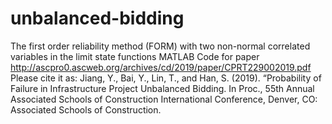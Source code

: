 # unbalanced-bidding
The first order reliability method (FORM) with two non-normal correlated variables in the limit state functions
MATLAB Code for paper http://ascpro0.ascweb.org/archives/cd/2019/paper/CPRT229002019.pdf
Please cite it as:
Jiang, Y., Bai, Y., Lin, T., and Han, S. (2019). “Probability of Failure in Infrastructure Project Unbalanced Bidding. In Proc., 55th Annual Associated Schools of Construction International Conference, Denver, CO: Associated Schools of Construction.
